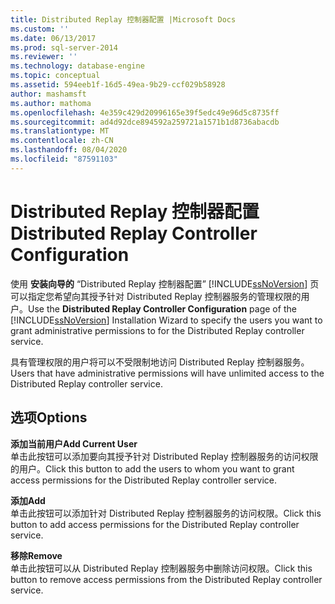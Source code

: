 ```yaml
---
title: Distributed Replay 控制器配置 |Microsoft Docs
ms.custom: ''
ms.date: 06/13/2017
ms.prod: sql-server-2014
ms.reviewer: ''
ms.technology: database-engine
ms.topic: conceptual
ms.assetid: 594eeb1f-16d5-49ea-9b29-ccf029b58928
author: mashamsft
ms.author: mathoma
ms.openlocfilehash: 4e359c429d20996165e39f5edc49e96d5c8735ff
ms.sourcegitcommit: ad4d92dce894592a259721a1571b1d8736abacdb
ms.translationtype: MT
ms.contentlocale: zh-CN
ms.lasthandoff: 08/04/2020
ms.locfileid: "87591103"
---
```

# <a name="distributed-replay-controller-configuration"></a><span data-ttu-id="6f792-102">Distributed Replay 控制器配置</span><span class="sxs-lookup"><span data-stu-id="6f792-102">Distributed Replay Controller Configuration</span></span>
  <span data-ttu-id="6f792-103">使用 **安装向导的** “Distributed Replay 控制器配置” [!INCLUDE[ssNoVersion](../../includes/ssnoversion-md.md)] 页可以指定您希望向其授予针对 Distributed Replay 控制器服务的管理权限的用户。</span><span class="sxs-lookup"><span data-stu-id="6f792-103">Use the **Distributed Replay Controller Configuration** page of the [!INCLUDE[ssNoVersion](../../includes/ssnoversion-md.md)] Installation Wizard to specify the users you want to grant administrative permissions to for the Distributed Replay controller service.</span></span>  
  
 <span data-ttu-id="6f792-104">具有管理权限的用户将可以不受限制地访问 Distributed Replay 控制器服务。</span><span class="sxs-lookup"><span data-stu-id="6f792-104">Users that have administrative permissions will have unlimited access to the Distributed Replay controller service.</span></span>  
  
## <a name="options"></a><span data-ttu-id="6f792-105">选项</span><span class="sxs-lookup"><span data-stu-id="6f792-105">Options</span></span>  
 <span data-ttu-id="6f792-106">**添加当前用户**</span><span class="sxs-lookup"><span data-stu-id="6f792-106">**Add Current User**</span></span>  
 <span data-ttu-id="6f792-107">单击此按钮可以添加要向其授予针对 Distributed Replay 控制器服务的访问权限的用户。</span><span class="sxs-lookup"><span data-stu-id="6f792-107">Click this button to add the users to whom you want to grant access permissions for the Distributed Replay controller service.</span></span>  
  
 <span data-ttu-id="6f792-108">**添加**</span><span class="sxs-lookup"><span data-stu-id="6f792-108">**Add**</span></span>  
 <span data-ttu-id="6f792-109">单击此按钮可以添加针对 Distributed Replay 控制器服务的访问权限。</span><span class="sxs-lookup"><span data-stu-id="6f792-109">Click this button to add access permissions for the Distributed Replay controller service.</span></span>  
  
 <span data-ttu-id="6f792-110">**移除**</span><span class="sxs-lookup"><span data-stu-id="6f792-110">**Remove**</span></span>  
 <span data-ttu-id="6f792-111">单击此按钮可以从 Distributed Replay 控制器服务中删除访问权限。</span><span class="sxs-lookup"><span data-stu-id="6f792-111">Click this button to remove access permissions from the Distributed Replay controller service.</span></span>  
  
  
